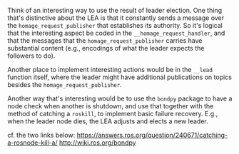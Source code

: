 Think of an interesting way to use the result of leader election. One thing that's distinctive about the LEA is that it constantly sends a message over the `homage_request_publisher` that establishes its authority. So it's logical that the interesting aspect be coded in the `__homage_request_handler`, and that the messages that the `homage_request_publisher` carries have substantial content (e.g., encodings of what the leader expects the followers to do).

Another place to implement interesting actions would be in the `__lead` function itself, where the leader might have additional publications on topics besides the `homage_request_publisher`. 

Another way that's interesting would be to use the `bondpy` package to have a node check when another is shutdown, and use that together with the method of catching a `roskill`, to implement basic failure recovery. E.g., when the leader node dies, the LEA adjusts and elects a new leader.

cf. the two links below:
https://answers.ros.org/question/240671/catching-a-rosnode-kill-a/
http://wiki.ros.org/bondpy